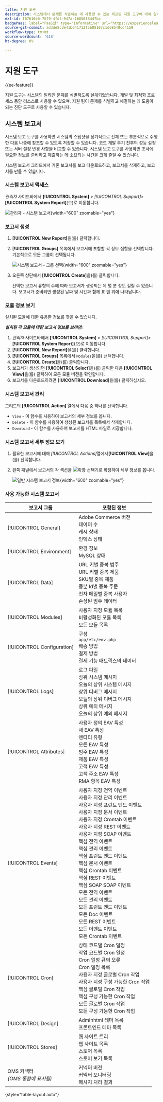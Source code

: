 ```yaml
---
title: 지원 도구
description: 시스템에서 문제를 식별하는 데 사용할 수 있는 제공된 지원 도구에 대해 알아봅니다.
exl-id: f67616e6-7879-4fd3-947a-16856f8447ba
badgePaas: label="PaaS만" type="Informative" url="https://experienceleague.adobe.com/ko/docs/commerce/user-guides/product-solutions" tooltip="Adobe Commerce 온 클라우드 프로젝트(Adobe 관리 PaaS 인프라) 및 온프레미스 프로젝트에만 적용됩니다."
source-git-commit: addde8c3e41b641712f5b08107c1d68b40cd4159
workflow-type: tm+mt
source-wordcount: '618'
ht-degree: 0%

---
```


# 지원 도구

{{ee-feature}}

지원 도구는 시스템의 알려진 문제를 식별하도록 설계되었습니다. 개발 및 최적화 프로세스 동안 리소스로 사용할 수 있으며, 지원 팀이 문제를 식별하고 해결하는 데 도움이 되는 진단 도구로 사용할 수 있습니다.

## 시스템 보고서

시스템 보고 도구를 사용하면 시스템의 스냅샷을 정기적으로 전체 또는 부분적으로 수행한 다음 나중에 참조할 수 있도록 저장할 수 있습니다. 코드 개발 주기 전후의 성능 설정 또는 서버 설정 변경 사항을 비교할 수 있습니다. 시스템 보고 도구를 사용하면 조사에 필요한 정보를 준비하고 제출하는 데 소요되는 시간을 크게 줄일 수 있습니다.

시스템 보고서 그리드에서 기존 보고서를 보고 다운로드하고, 보고서를 삭제하고, 보고서를 만들 수 있습니다.

### 시스템 보고서 액세스

_관리자_ 사이드바에서 **[!UICONTROL System]** > _[!UICONTROL Support]_>**[!UICONTROL System Report]**(으)로 이동합니다.

![관리자 - 시스템 보고서](./assets/reports.png){width="600" zoomable="yes"}

### 보고서 생성

1. **[!UICONTROL New Report]**&#x200B;을(를) 클릭합니다.

1. **[!UICONTROL Groups]** 목록에서 보고서에 포함할 각 정보 집합을 선택합니다. 기본적으로 모든 그룹이 선택됩니다.

   ![시스템 보고서 - 그룹 선택](./assets/report-create.png){width="600" zoomable="yes"}

1. 오른쪽 상단에서 **[!UICONTROL Create]**&#x200B;을(를) 클릭합니다.

   선택한 보고서 유형의 수에 따라 보고서가 생성되는 데 몇 분 정도 걸릴 수 있습니다. 보고서가 준비되면 생성된 날짜 및 시간과 함께 표 맨 위에 나타납니다.

### 모듈 정보 보기

설치된 모듈에 대한 유용한 정보를 찾을 수 있습니다.

**_설치된 각 모듈에 대한 보고서 정보를 보려면:_**

1. _관리자_ 사이드바에서 **[!UICONTROL System]** > _[!UICONTROL Support]_>**[!UICONTROL System Report]**(으)로 이동합니다.
1. **[!UICONTROL New Report]**&#x200B;을(를) 클릭합니다.
1. **[!UICONTROL Groups]** 목록에서 `Modules`을(를) 선택합니다.
1. **[!UICONTROL Create]**&#x200B;을(를) 클릭합니다.
1. 보고서가 생성되면 **[!UICONTROL Select]**&#x200B;을(를) 클릭한 다음 **[!UICONTROL View]**&#x200B;을(를) 클릭하여 모든 모듈 버전을 확인합니다.
1. 보고서를 다운로드하려면 **[!UICONTROL Download]**&#x200B;을(를) 클릭하십시오.

### 시스템 보고서 관리

그리드의 **[!UICONTROL Action]** 열에서 다음 중 하나를 선택합니다.

- `View` - 이 함수를 사용하여 보고서의 세부 정보를 봅니다.
- `Delete` - 이 함수를 사용하여 생성된 보고서를 목록에서 삭제합니다.
- `Download` - 이 함수를 사용하여 보고서를 HTML 파일로 저장합니다.

### 시스템 보고서 세부 정보 보기

1. 필요한 보고서에 대해 _[!UICONTROL Actions]_&#x200B;열에서&#x200B;**[!UICONTROL View]**&#x200B;을(를) 선택합니다.

1. 왼쪽 패널에서 보고서의 각 섹션을 ![확장 선택기](../assets/icon-display-expand.png)로 확장하여 세부 정보를 봅니다.

   ![일반 시스템 보고서 정보](./assets/report-information.png){width="600" zoomable="yes"}

### 사용 가능한 시스템 보고서

| 보고서 그룹 | 포함된 정보 |
| ------------ | -------------------- |
| [!UICONTROL General] | Adobe Commerce 버전<br>데이터 수<br>캐시 상태<br>인덱스 상태 |
| [!UICONTROL Environment] | 환경 정보<br>MySQL 상태 |
| [!UICONTROL Data] | URL 키별 중복 범주<br>URL 키별 중복 제품<br>SKU별 중복 제품<br>증분 Id별 중복 주문<br>전자 메일별 중복 사용자<br>손상된 범주 데이터 |
| [!UICONTROL Modules] | 사용자 지정 모듈 목록<br>비활성화된 모듈 목록<br>모든 모듈 목록 |
| [!UICONTROL Configuration] | 구성<br>`app/etc/env.php`<br>배송 방법<br>결제 방법<br>결제 기능 매트릭스의 데이터 |
| [!UICONTROL Logs] | 로그 파일<br>상위 시스템 메시지<br>오늘의 상위 시스템 메시지<br>상위 디버그 메시지<br>오늘의 상위 디버그 메시지<br>상위 예외 메시지<br>오늘의 상위 예외 메시지 |
| [!UICONTROL Attributes] | 사용자 정의 EAV 특성<br>새 EAV 특성<br>엔티티 유형<br>모든 EAV 특성<br>범주 EAV 특성<br>제품 EAV 특성<br>고객 EAV 특성<br>고객 주소 EAV 특성<br>RMA 항목 EAV 특성 |
| [!UICONTROL Events] | 사용자 지정 전역 이벤트<br>사용자 지정 관리 이벤트<br>사용자 지정 프런트 엔드 이벤트<br>사용자 지정 문서 이벤트<br>사용자 지정 Crontab 이벤트<br>사용자 지정 REST 이벤트<br>사용자 지정 SOAP 이벤트<br>핵심 전역 이벤트<br>핵심 관리 이벤트<br>핵심 프런트 엔드 이벤트<br>핵심 문서 이벤트<br>핵심 Crontab 이벤트<br>핵심 REST 이벤트<br>핵심 SOAP SOAP 이벤트<br>모든 전역 이벤트<br>모든 관리 이벤트<br>모든 프런트 엔드 이벤트<br>모든 Doc 이벤트<br>모든 REST 이벤트<br>모든 이벤트 이벤트<br>모든 Crontab 이벤트 |
| [!UICONTROL Cron] | 상태 코드별 Cron 일정<br>작업 코드별 Cron 일정<br>Cron 일정 큐의 오류<br>Cron 일정 목록<br>사용자 지정 글로벌 Cron 작업<br>사용자 지정 구성 가능한 Cron 작업<br>핵심 글로벌 Cron 작업<br>핵심 구성 가능한 Cron 작업<br>모든 글로벌 Cron 작업<br>모든 구성 가능한 Cron 작업 |
| [!UICONTROL Design] | Adminhtml 테마 목록<br>프론트엔드 테마 목록 |
| [!UICONTROL Stores] | 웹 사이트 트리<br>웹 사이트 목록<br>스토어 목록<br>스토어 보기 목록 |
| OMS 커넥터&#x200B;<br>_(OMS 통합에 표시됨)_ | 커넥터 버전<br>커넥터 모니터링<br>메시지 처리 결과 |

{style="table-layout:auto"}
